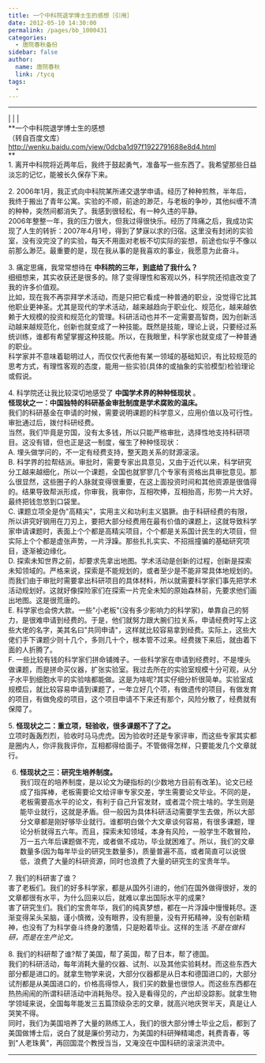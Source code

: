 ```yaml
---
title: 一个中科院退学博士生的感想［引用］
date: 2012-05-10 14:30:00
permalink: /pages/bb_1000431
categories: 
  - 唐院春秋备份
sidebar: false
author: 
  name: 唐院春秋
  link: /tycq
tags: 
  - 
---
```


* * *

  
|  |  |  
**一个中科院退学博士生的感想  
（转自百度文库）  
http://wenku.baidu.com/view/0dcba1d97f1922791688e8d4.html  
**  
1\. 离开中科院将近两年后，我终于鼓起勇气，准备写一些东西了。我希望那些日益淡忘的记忆，能被长久保存下来。  
  
2\.
2006年1月，我正式向中科院某所递交退学申请。经历了种种煎熬，半年后，我终于搬出了青年公寓。实验的不顺，前途的渺茫，与老板的争吵，其他纠缠不清的种种，突然间都消失了。我感到很轻松，有一种久违的平静。  
2006年整整一年，我的压力很大，但我过得很快乐。经历了阵痛之后，我成功实现了人生的转折：2007年4月1号，得到了梦寐以求的归宿。这里没有封闭的实验室，没有没完没了的实验，每天不用面对老板不切实际的妄想，前途也似乎不像以前那么渺茫。最重要的是，现在我从事的是我喜欢的事业，我愿意为此奋斗。  
  
3\. 痛定思痛，我常常想待在 **中科院的三年，到底给了我什么？**  
细细想来，其实收获还是很多的。除了变得理性和客观以外，科学院还彻底改变了我的许多价值观。  
比如，现在我不再崇拜学术活动，而是只把它看成一种普通的职业，没觉得它比其他职业更神圣。尤其是现代的学术活动，越来越趋向于职业化、规范化，越来越依赖于大规模的投资和规范化的管理。科研活动也并不一定需要高智商，因为创新活动越来越规范化，创新也就变成了一种技能。既然是技能，理论上说，只要经过系统训练，谁都有希望掌握这种技能。所以，在我眼里，科学家也就变成了一种普通的职业。  
科学家并不意味着聪明过人，而仅仅代表他有某一领域的基础知识，有比较规范的思考方式，有理性客观的态度，能用一些实验(具体的或抽象的实验模型)检验理论或假说。  
  
4\. 科学院还让我比较深切地感受了 **中国学术界的种种怪现状** 。  
**怪现状之一：中国独特的科研基金审批制度是学术腐败的温床。**  
我们的科研基金在申请的时候，需要说明课题的科学意义，应用价值以及可行性。审批通过后，拨付科研经费。  
当然，我们毕竟是穷国，没有太多钱，所以只能严格审批，选择性地支持科研项目。这没有错，但也正是这一制度，催生了种种怪现状：  
A. 埋头做学问的，不一定有经费支持，整天跑关系的财源滚滚。  
B.
科学界的拉帮结派。审批时，需要专家出具意见，又由于近代以来，科学研究分工越来越细化，所以一个课题，全国也就寥寥几个专家有资格出具审批意见。那么很显然，这些圈子的人脉就变得很重要，在这上面投资时间和其他资源是很值得的。结果导致帮派形成，你审我，我审你，互相吹捧，互相抬高，形势一片大好。最终把钱忽悠到口袋里。  
C.
课题立项全是伪"高精尖"，实用主义和功利主义猖獗。由于科研经费的有限，所以讲究好钢用在刀刃上，要把大部分经费用在最有价值的课题上，这就导致科学家申请课题时，表面上个个都是高精尖项目，个个都是关系国计民生的大项目，但实际上个个都是虚张声势，一片浮躁。那些扎扎实实、不招摇撞骗的基础研究项目，逐渐被边缘化。  
D.
探索未知世界之前，却要求先拿出地图。学术活动是创新的过程，创新是探索未知领域的。严格来说，探索是不能规划的，或者至少是不能非常具体地规划的。而我们由于审批时需要拿出科研项目的具体材料，所以就需要科学家们事先把学术活动规划好。这就好像探险家们在探索一片完全未知的原始森林前，先要求他们画出地图。这是很荒唐的。  
E.
科学家也会傍大款。一些"小老板"(没有多少影响力的科学家)，单靠自己的努力，是很难申请到经费的。于是，他们就努力跟大腕们拉关系，申请经费时写上这些大佬的名字，美其名曰"共同申请"，这样就比较容易拿到经费。实际上，这些大佬们手下课题少则十几个，多则几十个，根本管不过来。经费拨下来后，就由着下面的人折腾了。  
F.
一些比较有钱的科学家们拼命铺摊子。一些科学家在申请到经费时，不是埋头做课题，而是拼命买仪器，扩张实验室。我过去所在的实验室规模十分可观，从分子水平到细胞水平的实验啥都能做。这是为啥呢?其实仔细分析很简单。实验室成规模后，就比较容易申请到课题了，一年立好几个项，有做遗传的项目，有做发育的项目，有做免疫的项目，这个项目申请不下来还有那个，风险分散了，经费就有保障了。  
  
5\. **怪现状之二：重立项，轻验收，很多课题不了了之。**  
立项时轰轰烈烈，验收时马马虎虎。因为验收时还是专家评审，而这些专家其实都是圈内人，你评我我评你，互相都得给面子。不管做得怎样，只要能发几个文章就行。  
  
6. **怪现状之三：研究生培养制度。**   
我们现在的培养制度，是以论文为硬指标的(少数地方目前有改革)。论文已经成了指挥棒，老板需要论文给评审专家交差，学生需要论文毕业。不同的是，老板需要高水平的论文，有利于自己升官发财，或者混个院士啥的。学生则是能毕业就行，这就是矛盾。但一般因为具体科研活动需要学生去做，所以大部分文章都是刚好够毕业就行。谁都明白做个大文章谈何容易，有很多课题，理论分析就得五六年。而且，探索未知领域，本身有风险，一般学生不敢冒险，万一五六年后课题做不完，或者做不成功，毕业就困难了。所以，我们的文章数量多(因为每年毕业的研究生数量多)，质量普遍不高，或者简直可以说很低，浪费了大量的科研资源，同时也浪费了大量的研究生的宝贵年华。  
  
7\. 我们的科研害了谁？  
害了老板们。我们的好多科学家，都是从国外引进的，他们在国外做得很好，发的文章都很有水平，为什么回来以后，就难以拿出国际水平的成果?  
害了研究生们。我们的宝贵年华，我们的纯真梦想，都在一片浮躁中慢慢耗尽。逐渐变得呆头呆脑，谨小慎微，没有眼界，没有胆量，没有开拓精神，没有创新精神，也没有了为科学奋斗终身的激情，只是盼着毕业。这样的生活
_不是在做科研，而是在生产论文。_  
  
8\. 我们的科研帮了谁?帮了美国，帮了英国，帮了日本，帮了德国。  
我们的科研活动，每年消耗大量的仪器、试剂、以及其他实验耗材。而这些东西大部分都是进口的。就拿生物学来说，大部分仪器都是从日本和德国进口的，大部分试剂都是从美国进口的，价格高得惊人，我们买的数量也很惊人。而这些东西都在热热闹闹的所谓科研活动中消耗殆尽。投入是看得见的，产出却没踪影。就拿生物学领域来说，全国每年能发三五篇顶级杂志的文章，就高兴地庆贺半天，真是让人哭笑不得。  
同时，我们为美国培养了大量的熟练工人，我们的很大部分博士毕业之后，都到了美国做博士后，说白了就是廉价劳动力，为美国的科研殚精竭虑，耗费青春，等到"人老珠黄"，再回国混个教授当当，又淹没在中国科研的滚滚洪流中。  
  
  
  
---